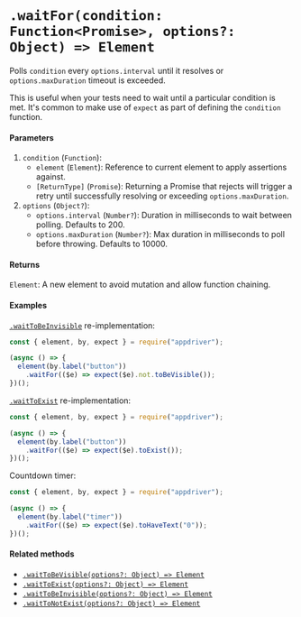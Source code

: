 # `.waitFor(condition: Function<Promise>, options?: Object) => Element`

Polls `condition` every `options.interval` until it resolves or `options.maxDuration` timeout is exceeded.

This is useful when your tests need to wait until a particular condition is met. It's common to make use of `expect` as part of defining the `condition` function.

#### Parameters

1. `condition` (`Function`):
    - `element` (`Element`): Reference to current element to apply assertions against.
    - `[ReturnType]` (`Promise`): Returning a Promise that rejects will trigger a retry until successfully resolving or exceeding `options.maxDuration`.
2. `options` (`Object?`):
    - `options.interval` (`Number?`): Duration in milliseconds to wait between polling. Defaults to 200.
    - `options.maxDuration` (`Number?`): Max duration in milliseconds to poll before throwing. Defaults to 10000.

#### Returns

`Element`: A new element to avoid mutation and allow function chaining.

#### Examples

[`.waitToBeInvisible`](./waitToBeInvisible.md) re-implementation:

```javascript
const { element, by, expect } = require("appdriver");

(async () => {
  element(by.label("button"))
    .waitFor(($e) => expect($e).not.toBeVisible());
})();
```

[`.waitToExist`](./waitToExist.md) re-implementation:

```javascript
const { element, by, expect } = require("appdriver");

(async () => {
  element(by.label("button"))
    .waitFor(($e) => expect($e).toExist());
})();
```

Countdown timer:

```javascript
const { element, by, expect } = require("appdriver");

(async () => {
  element(by.label("timer"))
    .waitFor(($e) => expect($e).toHaveText("0"));
})();
```

#### Related methods

- [`.waitToBeVisible(options?: Object) => Element`](./waitToBeVisible.md)
- [`.waitToExist(options?: Object) => Element`](./waitToExist.md)
- [`.waitToBeInvisible(options?: Object) => Element`](./waitToBeInvisible.md)
- [`.waitToNotExist(options?: Object) => Element`](./waitToNotExist.md)
